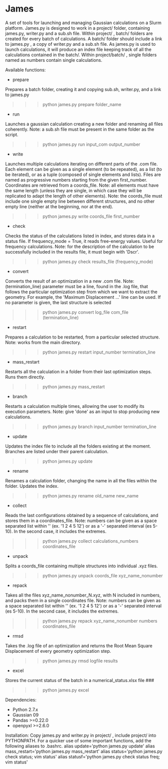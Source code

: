 # James

A set of tools for launching and managing Gaussian calculations on a Slurm platform.
James.py is designed to work in a project/ folder, containing james.py, writer.py and a sub.sh file.
Within project/ , batch/ folders are created for every batch of calculations. A batch/ folder should include a link to james.py , a copy of writer.py and a sub.sh file. As james.py is used to launch calculations, it will produce an index file keeping track of all the calculations contained in the batch/.
Within project/batch/ , single folders named as numbers contain single calculations.

Available functions:

- prepare

Prepares a batch folder, creating it and copying sub.sh, writer.py, and a link to james.py  
>>> python james.py prepare folder_name 

- run

Launches a gaussian calculation creating a new folder and renaming all files coherently. 
Note: a sub.sh file must be present in the same folder as the script.
>>> python james.py run input_com output_number

- write

Launches multiple calculations iterating on different parts of the .com file. Each element can be given as a single element (to be repeated), as a list (to be iterated), or as a tuple (composed of single elements and lists). Files are named as progressive numbers starting from the given first_number.
Coordinates are retrieved from a coords_file.
Note: all elements must have the same length (unless they are single, in which case they will be replicated to adapt the length of other elements).
Note: the coords_file must include one single empty line between different structures, and no other empty line (neither at the beginning, nor at the end).
>>> python james.py write coords_file first_number

- check

Checks the status of the calculations listed in index, and stores data in a status file. If frequency_mode = True, it reads free-energy values. Useful for frequency calculations.
Note: for the description of the calculation to be successfully included in the results file, it must begin with 'Dscr'.
>>> python james.py check results_file (frequency_mode)

- convert

Converts the result of an optimization in a new .com file.
Note: (termination_line) parameter must be a line, found in the .log file, that follows the particular optimization step from which we want to extract the geometry. For example, the 'Maximum Displacement ...' line can be used. If no parameter is given, the last structure is selected
>>> python james.py convert log_file com_file (termination_line)

- restart

Prepares a calculation to be restarted, from a particular selected structure.
Note: works from the main directory.
>>> python james.py restart input_number termination_line

- mass_restart

Restarts all the calculation in a folder from their last optimization steps. Runs them directly.
>>> python james.py mass_restart

- branch

Restarts a calculation multiple times, allowing the user to modify its execution parameters.
Note: give 'done' as an input to stop producing new calculations.
>>> python james.py branch input_number termination_line

- update

Updates the index file to include all the folders existing at the moment.
Branches are listed under their parent calculation.
>>> python james.py update

- rename

Renames a calculation folder, changing the name in all the files within the folder. Updates the index.
>>> python james.py rename old_name new_name 

- collect

Reads the last configurations obtained by a sequence of calculations, and stores them in a coordinates_file.
Note: numbers can be given as a space separated list within '' (ex. '1 2 4 5 12') or as a '-' separated interval (es 5-10). In the second case, it includes the extremes.
>>> python james.py collect calculations_numbers coordinates_file

- unpack

Splits a coords_file containing multiple structures into individual .xyz files.
>>> python james.py unpack coords_file xyz_name_nonumber

- repack

Takes all the files xyz_name_nonumber_N.xyz, with N included in numbers, and packs them in a single coordinates file.
Note: numbers can be given as a space separated list within '' (ex. '1 2 4 5 12') or as a '-' separated interval (es 5-10). In the second case, it includes the extremes.
>>> python james.py repack xyz_name_nonumber numbers coordinates_file

- rmsd

Takes the .log file of an optimization and returns the Root Mean Square Displacement of every geometry optimization step.
>>> python james.py rmsd logfile results

- excel

Stores the current status of the batch in a numerical_status.xlsx file ###
>>> python james.py excel


Dependencies:
- Python 2.7.x
- Gaussian 09
- Pandas >=0.22.0
- openpyxl >=2.6.0

Installation:
Copy james.py and writer.py in project/ , include project/ into PYTHONPATH.
For a quicker use of some important functions, add the following aliases to .bashrc.
alias update='python james.py update'
alias mass_restart='python james.py mass_restart'
alias status='python james.py check status; vim status'
alias statusf='python james.py check status freq; vim status'
